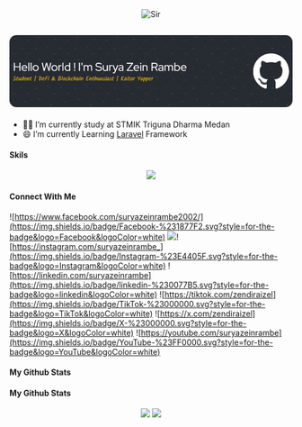

<div align="center">
  <img src="cid.gif" alt="Sir" />
</div>



## ![Surya Zein Rambe](banner.png)

- 🧑‍🎓 I’m currently study at STMIK Triguna Dharma Medan
- 😄 I’m currently Learning [Laravel](https://laravel.com) Framework

#### Skils


<p align="center">
  <a href="https://skillicons.dev">
    <img src="https://skillicons.dev/icons?i=html,css,js,laravel,nodejs,react,dart,flutter,php,git,python,tailwind,bootstrap,linux" />
  </a>
</p>



#### Connect With Me 

![https://www.facebook.com/suryazeinrambe2002/](https://img.shields.io/badge/Facebook-%231877F2.svg?style=for-the-badge&logo=Facebook&logoColor=white) ![](https://img.shields.io/badge/Discord-%235865F2.svg?style=for-the-badge&logo=discord&logoColor=white)![https://instagram.com/suryazeinrambe_](https://img.shields.io/badge/Instagram-%23E4405F.svg?style=for-the-badge&logo=Instagram&logoColor=white) ![https://linkedin.com/suryazeinrambe](https://img.shields.io/badge/linkedin-%230077B5.svg?style=for-the-badge&logo=linkedin&logoColor=white) ![https://tiktok.com/zendiraizel](https://img.shields.io/badge/TikTok-%23000000.svg?style=for-the-badge&logo=TikTok&logoColor=white) ![https://x.com/zendiraizel](https://img.shields.io/badge/X-%23000000.svg?style=for-the-badge&logo=X&logoColor=white) ![https://youtube.com/suryazeinrambe](https://img.shields.io/badge/YouTube-%23FF0000.svg?style=for-the-badge&logo=YouTube&logoColor=white)

#### My Github Stats
#### My Github Stats
<p align="center">
  <img src="https://github-readme-stats.vercel.app/api?username=suryazeinrambe&show_icons=true&theme=apprentice" width="48%" />
  <img src="https://github-readme-stats.vercel.app/api/top-langs/?username=suryazeinrambe&layout=compact&theme=apprentice" width="48%" />
</p>


<!--
**suryazeinrambe/suryazeinrambe** is a ✨ _special_ ✨ repository because its `README.md` (this file) appears on your GitHub profile.

Here are some ideas to get you started:

- 🔭 I’m currently working on ...
- 🌱 I’m currently learning ...
- 👯 I’m looking to collaborate on ...
- 🤔 I’m looking for help with ...
- 💬 Ask me about ...
- 📫 How to reach me: ...
- 😄 Pronouns: ...
- ⚡ Fun fact: ...
-->
